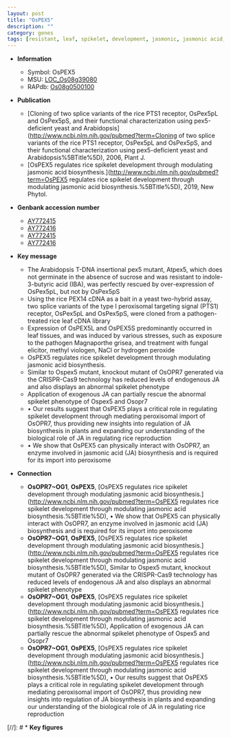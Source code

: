 ```yaml
---
layout: post
title: "OsPEX5"
description: ""
category: genes
tags: [resistant, leaf, spikelet, development, jasmonic, jasmonic acid,  ja , JA, spikelet development, JA biosynthesis]
---
```


* **Information**  
    + Symbol: OsPEX5  
    + MSU: [LOC_Os08g39080](http://rice.uga.edu/cgi-bin/ORF_infopage.cgi?orf=LOC_Os08g39080)  
    + RAPdb: [Os08g0500100](http://rapdb.dna.affrc.go.jp/viewer/gbrowse_details/irgsp1?name=Os08g0500100)  

* **Publication**  
    + [Cloning of two splice variants of the rice PTS1 receptor, OsPex5pL and OsPex5pS, and their functional characterization using pex5-deficient yeast and Arabidopsis](http://www.ncbi.nlm.nih.gov/pubmed?term=Cloning of two splice variants of the rice PTS1 receptor, OsPex5pL and OsPex5pS, and their functional characterization using pex5-deficient yeast and Arabidopsis%5BTitle%5D), 2006, Plant J.
    + [OsPEX5 regulates rice spikelet development through modulating jasmonic acid biosynthesis.](http://www.ncbi.nlm.nih.gov/pubmed?term=OsPEX5 regulates rice spikelet development through modulating jasmonic acid biosynthesis.%5BTitle%5D), 2019, New Phytol.

* **Genbank accession number**  
    + [AY772415](http://www.ncbi.nlm.nih.gov/nuccore/AY772415)
    + [AY772416](http://www.ncbi.nlm.nih.gov/nuccore/AY772416)
    + [AY772415](http://www.ncbi.nlm.nih.gov/nuccore/AY772415)
    + [AY772416](http://www.ncbi.nlm.nih.gov/nuccore/AY772416)

* **Key message**  
    + The Arabidopsis T-DNA insertional pex5 mutant, Atpex5, which does not germinate in the absence of sucrose and was resistant to indole-3-butyric acid (IBA), was perfectly rescued by over-expression of OsPex5pL, but not by OsPex5pS
    + Using the rice PEX14 cDNA as a bait in a yeast two-hybrid assay, two splice variants of the type I peroxisomal targeting signal (PTS1) receptor, OsPex5pL and OsPex5pS, were cloned from a pathogen-treated rice leaf cDNA library
    + Expression of OsPEX5L and OsPEX5S predominantly occurred in leaf tissues, and was induced by various stresses, such as exposure to the pathogen Magnaporthe grisea, and treatment with fungal elicitor, methyl viologen, NaCl or hydrogen peroxide
    + OsPEX5 regulates rice spikelet development through modulating jasmonic acid biosynthesis.
    + Similar to Ospex5 mutant, knockout mutant of OsOPR7 generated via the CRISPR-Cas9 technology has reduced levels of endogenous JA and also displays an abnormal spikelet phenotype
    + Application of exogenous JA can partially rescue the abnormal spikelet phenotype of Ospex5 and Osopr7
    + • Our results suggest that OsPEX5 plays a critical role in regulating spikelet development through mediating peroxisomal import of OsOPR7, thus providing new insights into regulation of JA biosynthesis in plants and expanding our understanding of the biological role of JA in regulating rice reproduction
    + • We show that OsPEX5 can physically interact with OsOPR7, an enzyme involved in jasmonic acid (JA) biosynthesis and is required for its import into peroxisome

* **Connection**  
    + __OsOPR7~OG1__, __OsPEX5__, [OsPEX5 regulates rice spikelet development through modulating jasmonic acid biosynthesis.](http://www.ncbi.nlm.nih.gov/pubmed?term=OsPEX5 regulates rice spikelet development through modulating jasmonic acid biosynthesis.%5BTitle%5D),  • We show that OsPEX5 can physically interact with OsOPR7, an enzyme involved in jasmonic acid (JA) biosynthesis and is required for its import into peroxisome
    + __OsOPR7~OG1__, __OsPEX5__, [OsPEX5 regulates rice spikelet development through modulating jasmonic acid biosynthesis.](http://www.ncbi.nlm.nih.gov/pubmed?term=OsPEX5 regulates rice spikelet development through modulating jasmonic acid biosynthesis.%5BTitle%5D),  Similar to Ospex5 mutant, knockout mutant of OsOPR7 generated via the CRISPR-Cas9 technology has reduced levels of endogenous JA and also displays an abnormal spikelet phenotype
    + __OsOPR7~OG1__, __OsPEX5__, [OsPEX5 regulates rice spikelet development through modulating jasmonic acid biosynthesis.](http://www.ncbi.nlm.nih.gov/pubmed?term=OsPEX5 regulates rice spikelet development through modulating jasmonic acid biosynthesis.%5BTitle%5D),  Application of exogenous JA can partially rescue the abnormal spikelet phenotype of Ospex5 and Osopr7
    + __OsOPR7~OG1__, __OsPEX5__, [OsPEX5 regulates rice spikelet development through modulating jasmonic acid biosynthesis.](http://www.ncbi.nlm.nih.gov/pubmed?term=OsPEX5 regulates rice spikelet development through modulating jasmonic acid biosynthesis.%5BTitle%5D),  • Our results suggest that OsPEX5 plays a critical role in regulating spikelet development through mediating peroxisomal import of OsOPR7, thus providing new insights into regulation of JA biosynthesis in plants and expanding our understanding of the biological role of JA in regulating rice reproduction

[//]: # * **Key figures**  


